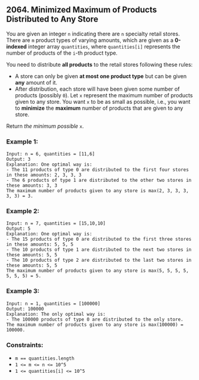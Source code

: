 ## 2064. Minimized Maximum of Products Distributed to Any Store

You are given an integer ```n``` indicating there are ```n``` specialty retail stores. There are ```m``` product types of varying amounts, which are given as a **0-indexed** integer array ```quantities```, where ```quantities[i]``` represents the number of products of the ```i```-th product type.

You need to distribute **all products** to the retail stores following these rules:

* A store can only be given **at most one product type** but can be given **any** amount of it.
* After distribution, each store will have been given some number of products (possibly ```0```). Let ```x``` represent the maximum number of products given to any store. You want ```x``` to be as small as possible, i.e., you want to **minimize** the **maximum** number of products that are given to any store.

Return *the minimum possible* ```x```.

### Example 1:
```
Input: n = 6, quantities = [11,6]
Output: 3
Explanation: One optimal way is:
- The 11 products of type 0 are distributed to the first four stores in these amounts: 2, 3, 3, 3
- The 6 products of type 1 are distributed to the other two stores in these amounts: 3, 3
The maximum number of products given to any store is max(2, 3, 3, 3, 3, 3) = 3.
```
### Example 2:
```
Input: n = 7, quantities = [15,10,10]
Output: 5
Explanation: One optimal way is:
- The 15 products of type 0 are distributed to the first three stores in these amounts: 5, 5, 5
- The 10 products of type 1 are distributed to the next two stores in these amounts: 5, 5
- The 10 products of type 2 are distributed to the last two stores in these amounts: 5, 5
The maximum number of products given to any store is max(5, 5, 5, 5, 5, 5, 5) = 5.
```
### Example 3:
```
Input: n = 1, quantities = [100000]
Output: 100000
Explanation: The only optimal way is:
- The 100000 products of type 0 are distributed to the only store.
The maximum number of products given to any store is max(100000) = 100000.
```

### Constraints:

* ```m == quantities.length```
* ```1 <= m <= n <= 10^5```
* ```1 <= quantities[i] <= 10^5```